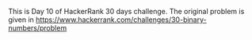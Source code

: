 This is Day 10 of HackerRank 30 days challenge. The original problem is given in https://www.hackerrank.com/challenges/30-binary-numbers/problem